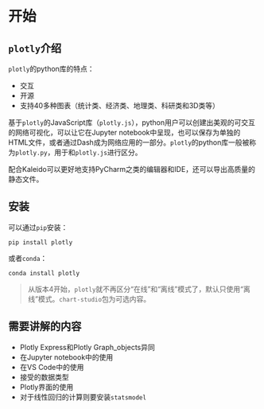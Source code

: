 # 开始

## `plotly`介绍

`plotly`的python库的特点：

- 交互
- 开源
- 支持40多种图表（统计类、经济类、地理类、科研类和3D类等）

基于`plotly`的JavaScript库（`plotly.js`），python用户可以创建出美观的可交互的网络可视化，可以让它在Jupyter notebook中呈现，也可以保存为单独的HTML文件，或者通过Dash成为网络应用的一部分。`plotly`的python库一般被称为`plotly.py`，用于和`plotly.js`进行区分。

配合Kaleido可以更好地支持PyCharm之类的编辑器和IDE，还可以导出高质量的静态文件。

## 安装

可以通过`pip`安装：

```shell
pip install plotly
```

或者`conda`：

```shell
conda install plotly
```

> 从版本4开始，`plotly`就不再区分“在线”和“离线”模式了，默认只使用“离线”模式。`chart-studio`包为可选内容。

## 需要讲解的内容

- Plotly Express和Plotly Graph_objects异同
- 在Jupyter notebook中的使用
- 在VS Code中的使用
- 接受的数据类型
- Plotly界面的使用
- 对于线性回归的计算则要安装`statsmodel`
